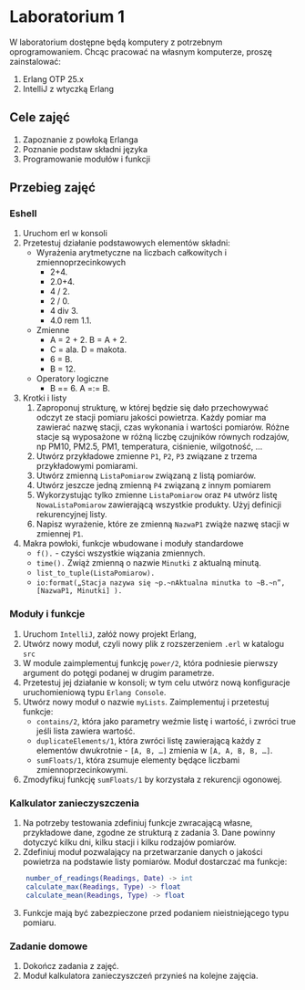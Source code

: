 # Laboratorium 1

W laboratorium dostępne będą komputery z potrzebnym oprogramowaniem. Chcąc pracować na własnym komputerze, proszę zainstalować:

1. Erlang OTP 25.x
2. IntelliJ z wtyczką Erlang

## Cele zajęć
1. Zapoznanie z powłoką Erlanga
2. Poznanie podstaw składni języka
3. Programowanie modułów i funkcji

## Przebieg zajęć

### Eshell
1. Uruchom erl w konsoli
2. Przetestuj działanie podstawowych elementów składni:
    * Wyrażenia arytmetyczne na liczbach całkowitych i zmiennoprzecinkowych
        * 2+4.
        * 2.0+4.
        * 4 / 2.
        * 2 / 0.
        * 4 div 3.
        * 4.0 rem 1.1.
    * Zmienne
        * A = 2 + 2. B = A + 2.
        * C = ala. D = makota.
        * 6 = B.
        * B = 12.
    * Operatory logiczne
        * B == 6. A =:= B.
3. Krotki i listy
    1. Zaproponuj strukturę, w której będzie się dało przechowywać odczyt ze stacji pomiaru jakości powietrza. Każdy pomiar ma zawierać nazwę stacji, czas wykonania i wartości pomiarów. Różne stacje są wyposażone w różną liczbę czujników równych rodzajów, np PM10, PM2.5, PM1, temperatura, ciśnienie, wilgotność, …
    2. Utwórz przykładowe zmienne `P1`, `P2`, `P3` związane z trzema przykładowymi pomiarami.
    3. Utwórz zmienną `ListaPomiarow` związaną z listą pomiarów.
    4. Utwórz jeszcze jedną zmienną `P4` związaną z innym pomiarem
    5. Wykorzystując tylko zmienne `ListaPomiarow` oraz `P4` utwórz listę `NowaListaPomiarow` zawierającą wszystkie produkty. Użyj definicji rekurencyjnej listy.
    6. Napisz wyrażenie, które ze zmienną `NazwaP1` zwiąże nazwę stacji w zmiennej `P1`.
4. Makra powłoki, funkcje wbudowane i moduły standardowe
    * `f().` - czyści wszystkie wiązania zmiennych.
    * `time().` Zwiąż zmienną o nazwie `Minutki` z aktualną minutą.
    * `list_to_tuple(ListaPomiarow).`
    * `io:format(„Stacja nazywa się ~p.~nAktualna minutka to ~B.~n”, [NazwaP1, Minutki] ).`

### Moduły i funkcje
1. Uruchom `IntelliJ`, załóż nowy projekt Erlang,
2. Utwórz nowy moduł, czyli nowy plik z rozszerzeniem `.erl` w katalogu `src`
3. W module zaimplementuj funkcję `power/2`, która podniesie pierwszy argument do potęgi podanej w drugim parametrze.
4. Przetestuj jej działanie w konsoli; w tym celu utwórz nową konfiguracje uruchomieniową typu `Erlang Console`.
5. Utwórz nowy moduł o nazwie `myLists`. Zaimplementuj i przetestuj funkcje:
    * `contains/2`, która jako parametry weźmie listę i wartość, i zwróci true jeśli lista zawiera wartość.
    * `duplicateElements/1`, która zwróci listę zawierającą każdy z elementów dwukrotnie - `[A, B, …]` zmienia w `[A, A, B, B, …]`.
    * `sumFloats/1`, która zsumuje elementy będące liczbami zmiennoprzecinkowymi.
6. Zmodyfikuj funkcję `sumFloats/1` by korzystała z rekurencji ogonowej.

### Kalkulator zanieczyszczenia
1. Na potrzeby testowania zdefiniuj funkcje zwracającą własne, przykładowe dane, zgodne ze strukturą z zadania 3. Dane powinny dotyczyć kilku dni, kilku stacji i kilku rodzajów pomiarów.
2. Zdefiniuj moduł pozwalający na przetwarzanie danych o jakości powietrza na podstawie listy pomiarów. Moduł dostarczać ma funkcje:
```erlang
    number_of_readings(Readings, Date) -> int
    calculate_max(Readings, Type) -> float
    calculate_mean(Readings, Type) -> float
```
3. Funkcje mają być zabezpieczone przed podaniem nieistniejącego typu pomiaru.

### Zadanie domowe
1. Dokończ zadania z zajęć.
2. Moduł kalkulatora zanieczyszczeń przynieś na kolejne zajęcia.
